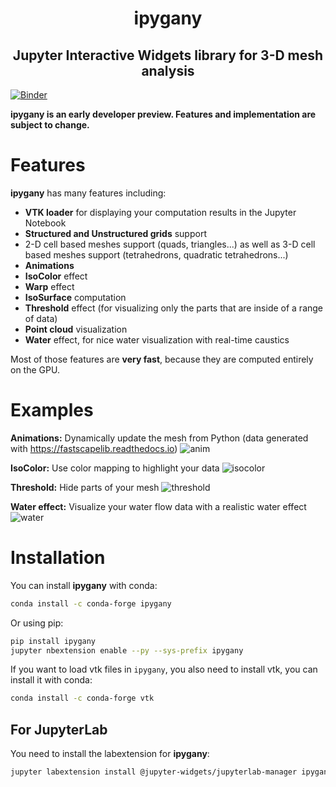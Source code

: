 <h1 align="center">ipygany</h1>
<h2 align="center"> Jupyter Interactive Widgets library for 3-D mesh analysis</h2>

[![Binder](https://mybinder.org/badge_logo.svg)](https://mybinder.org/v2/gh/QuantStack/ipygany/stable?filepath=examples)

**ipygany is an early developer preview. Features and implementation are subject to change.**

Features
========

**ipygany** has many features including:

- **VTK loader** for displaying your computation results in the Jupyter Notebook
- **Structured and Unstructured grids** support
- 2-D cell based meshes support (quads, triangles...) as well as 3-D cell based meshes support (tetrahedrons, quadratic tetrahedrons...)
- **Animations**
- **IsoColor** effect
- **Warp** effect
- **IsoSurface** computation
- **Threshold** effect (for visualizing only the parts that are inside of a range of data)
- **Point cloud** visualization
- **Water** effect, for nice water visualization with real-time caustics

Most of those features are **very fast**, because they are computed entirely on the GPU.

Examples
========

**Animations:** Dynamically update the mesh from Python (data generated with https://fastscapelib.readthedocs.io)
![anim](https://user-images.githubusercontent.com/21197331/91716869-b607bd80-eb90-11ea-815b-2d2a73efa250.gif)

**IsoColor:** Use color mapping to highlight your data
![isocolor](https://user-images.githubusercontent.com/21197331/91716872-b738ea80-eb90-11ea-90fe-1906dc933e86.gif)

**Threshold:** Hide parts of your mesh
![threshold](https://user-images.githubusercontent.com/21197331/91716873-b738ea80-eb90-11ea-9401-c3789b6042e7.gif)

**Water effect:** Visualize your water flow data with a realistic water effect
![water](https://user-images.githubusercontent.com/21197331/91716875-b7d18100-eb90-11ea-9060-8bdc785df0fd.gif)

Installation
============

You can install **ipygany** with conda:

```bash
conda install -c conda-forge ipygany
```

Or using pip:

```bash
pip install ipygany
jupyter nbextension enable --py --sys-prefix ipygany
```

If you want to load vtk files in `ipygany`, you also need to install vtk, you can install it with conda:

```bash
conda install -c conda-forge vtk
```

For JupyterLab
--------------

You need to install the labextension for **ipygany**:

```bash
jupyter labextension install @jupyter-widgets/jupyterlab-manager ipygany
```
